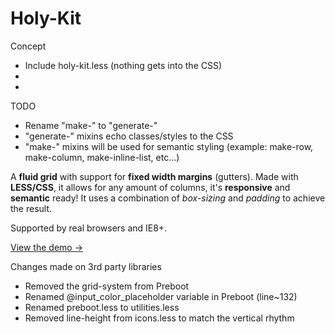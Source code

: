 Holy-Kit
========


Concept
- Include holy-kit.less (nothing gets into the CSS)
- 
- 


TODO
- Rename "make-" to "generate-"
- "generate-" mixins echo classes/styles to the CSS
- "make-" mixins will be used for semantic styling (example: make-row, make-column, make-inline-list, etc...)





A **fluid grid** with support for **fixed width margins** (gutters). Made with **LESS/CSS**, it allows for any amount of columns, 
it's **responsive** and **semantic** ready! It uses a combination of *box-sizing* and *padding* to achieve the result.

Supported by real browsers and IE8+.

[View the demo &rarr;](http://codepen.io/gyopiazza/fullpage/irILa)








Changes made on 3rd party libraries
- Removed the grid-system from Preboot
- Renamed @input_color_placeholder variable in Preboot (line~132)
- Renamed preboot.less to utilities.less
- Removed line-height from icons.less to match the vertical rhythm